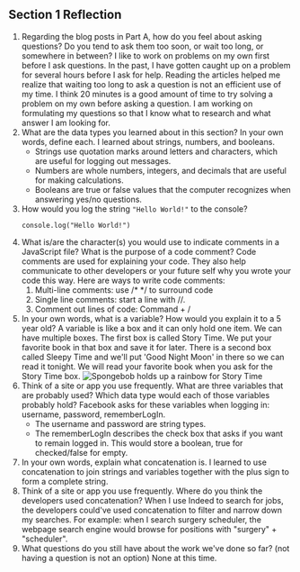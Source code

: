 ## Section 1 Reflection

1. Regarding the blog posts in Part A, how do you feel about asking questions? Do you tend to ask them too soon, or wait too long, or somewhere in between?
    I like to work on problems on my own first before I ask questions. In the past, I have gotten caught up on a problem for several hours before I ask for help. Reading the articles helped me realize that waiting too long to ask a question is not an efficient use of my time. I think 20 minutes is a good amount of time to try solving a problem on my own before asking a question. I am working on formulating my questions so that I know what to research and what answer I am looking for. 
2. What are the data types you learned about in this section? In your own words, define each.
    I learned about strings, numbers, and booleans. 
      * Strings use quotation marks around letters and characters, which are useful for logging out messages. 
      * Numbers are whole numbers, integers, and decimals that are useful for making calculations. 
      * Booleans are true or false values that the computer recognizes when answering yes/no questions.
3. How would you log the string `"Hello World!"` to the console?
    ```
    console.log("Hello World!")
    ```
4. What is/are the character(s) you would use to indicate comments in a JavaScript file? What is the purpose of a code comment?
    Code comments are used for explaining your code. They also help communicate to other developers or your future self why you wrote your code this way. Here are ways to write code comments:
    1. Multi-line comments: use /* */ to surround code
    2. Single line comments: start a line with //.
    3. Comment out lines of code: Command + /
5. In your own words, what is a variable? How would you explain it to a 5 year old?
    A variable is like a box and it can only hold one item. We can have multiple boxes. The first box is called Story Time. We put your favorite book in that box and save it for later. There is a second box called Sleepy Time and we'll put 'Good Night Moon' in there so we can read it tonight. We will read your favorite book when you ask for the Story Time box. 
![Spongebob holds up a rainbow for Story Time](https://www.memecreator.org/static/images/memes/5284356.jpg)
6. Think of a site or app you use frequently. What are three variables that are probably used? Which data type would each of those variables probably hold?
    Facebook asks for these variables when logging in: username, password, rememberLogIn. 
      * The username and password are string types. 
      * The rememberLogIn describes the check box that asks if you want to remain logged in. This would store a boolean, true for checked/false for empty.
7. In your own words, explain what concatenation is.
    I learned to use concatenation to join strings and variables together with the plus sign to form a complete string.
8. Think of a site or app you use frequently. Where do you think the developers used concatenation?
    When I use Indeed to search for jobs, the developers could've used concatenation to filter and narrow down my searches. For example: when I search surgery scheduler, the webpage search engine would browse for positions with  "surgery" + "scheduler".
9. What questions do you still have about the work we've done so far? (not having a question is not an option)
    None at this time.